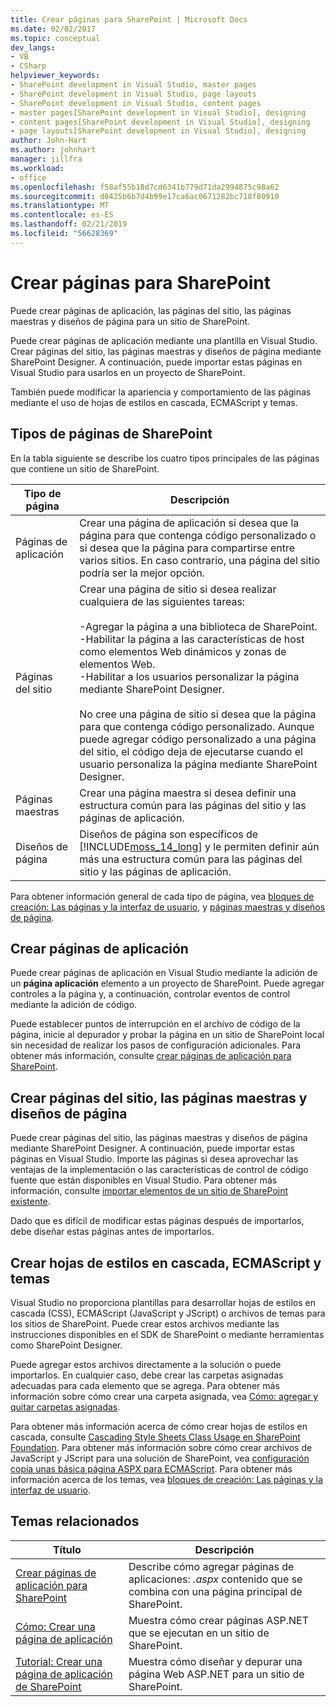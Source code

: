 ```yaml
---
title: Crear páginas para SharePoint | Microsoft Docs
ms.date: 02/02/2017
ms.topic: conceptual
dev_langs:
- VB
- CSharp
helpviewer_keywords:
- SharePoint development in Visual Studio, master pages
- SharePoint development in Visual Studio, page layouts
- SharePoint development in Visual Studio, content pages
- master pages[SharePoint development in Visual Studio], designing
- content pages[SharePoint development in Visual Studio], designing
- page layouts[SharePoint development in Visual Studio], designing
author: John-Hart
ms.author: johnhart
manager: jillfra
ms.workload:
- office
ms.openlocfilehash: f58af55b18d7cd6341b779d71da2994875c98a62
ms.sourcegitcommit: d0425b6b7d4b99e17ca6ac0671282bc718f80910
ms.translationtype: MT
ms.contentlocale: es-ES
ms.lasthandoff: 02/21/2019
ms.locfileid: "56628369"
---
```

# <a name="create-pages-for-sharepoint"></a>Crear páginas para SharePoint
  Puede crear páginas de aplicación, las páginas del sitio, las páginas maestras y diseños de página para un sitio de SharePoint.

 Puede crear páginas de aplicación mediante una plantilla en Visual Studio. Crear páginas del sitio, las páginas maestras y diseños de página mediante SharePoint Designer. A continuación, puede importar estas páginas en Visual Studio para usarlos en un proyecto de SharePoint.

 También puede modificar la apariencia y comportamiento de las páginas mediante el uso de hojas de estilos en cascada, ECMAScript y temas.

## <a name="types-of-sharepoint-pages"></a>Tipos de páginas de SharePoint
 En la tabla siguiente se describe los cuatro tipos principales de las páginas que contiene un sitio de SharePoint.

|Tipo de página|Descripción|
|---------------|-----------------|
|Páginas de aplicación|Crear una página de aplicación si desea que la página para que contenga código personalizado o si desea que la página para compartirse entre varios sitios. En caso contrario, una página del sitio podría ser la mejor opción.|
|Páginas del sitio|Crear una página de sitio si desea realizar cualquiera de las siguientes tareas:<br /><br /> -Agregar la página a una biblioteca de SharePoint.<br />-Habilitar la página a las características de host como elementos Web dinámicos y zonas de elementos Web.<br />-Habilitar a los usuarios personalizar la página mediante SharePoint Designer.<br /><br /> No cree una página de sitio si desea que la página para que contenga código personalizado. Aunque puede agregar código personalizado a una página del sitio, el código deja de ejecutarse cuando el usuario personaliza la página mediante SharePoint Designer.|
|Páginas maestras|Crear una página maestra si desea definir una estructura común para las páginas del sitio y las páginas de aplicación.|
|Diseños de página|Diseños de página son específicos de [!INCLUDE[moss_14_long](../sharepoint/includes/moss-14-long-md.md)] y le permiten definir aún más una estructura común para las páginas del sitio y las páginas de aplicación.|

 Para obtener información general de cada tipo de página, vea [bloques de creación: Las páginas y la interfaz de usuario](http://go.microsoft.com/fwlink/?LinkID=182095), y [páginas maestras y diseños de página](http://go.microsoft.com/fwlink/?LinkID=182096).

## <a name="create-application-pages"></a>Crear páginas de aplicación
 Puede crear páginas de aplicación en Visual Studio mediante la adición de un **página aplicación** elemento a un proyecto de SharePoint. Puede agregar controles a la página y, a continuación, controlar eventos de control mediante la adición de código.

 Puede establecer puntos de interrupción en el archivo de código de la página, inicie al depurador y probar la página en un sitio de SharePoint local sin necesidad de realizar los pasos de configuración adicionales. Para obtener más información, consulte [crear páginas de aplicación para SharePoint](../sharepoint/creating-application-pages-for-sharepoint.md).

## <a name="create-site-pages-master-pages-and-page-layouts"></a>Crear páginas del sitio, las páginas maestras y diseños de página
 Puede crear páginas del sitio, las páginas maestras y diseños de página mediante SharePoint Designer. A continuación, puede importar estas páginas en Visual Studio. Importe las páginas si desea aprovechar las ventajas de la implementación o las características de control de código fuente que están disponibles en Visual Studio. Para obtener más información, consulte [importar elementos de un sitio de SharePoint existente](../sharepoint/importing-items-from-an-existing-sharepoint-site.md).

 Dado que es difícil de modificar estas páginas después de importarlos, debe diseñar estas páginas antes de importarlos.

## <a name="create-cascading-style-sheets-ecmascript-and-themes"></a>Crear hojas de estilos en cascada, ECMAScript y temas
 Visual Studio no proporciona plantillas para desarrollar hojas de estilos en cascada (CSS), ECMAScript (JavaScript y JScript) o archivos de temas para los sitios de SharePoint. Puede crear estos archivos mediante las instrucciones disponibles en el SDK de SharePoint o mediante herramientas como SharePoint Designer.

 Puede agregar estos archivos directamente a la solución o puede importarlos. En cualquier caso, debe crear las carpetas asignadas adecuadas para cada elemento que se agrega. Para obtener más información sobre cómo crear una carpeta asignada, vea [Cómo: agregar y quitar carpetas asignadas](../sharepoint/how-to-add-and-remove-mapped-folders.md).

 Para obtener más información acerca de cómo crear hojas de estilos en cascada, consulte [Cascading Style Sheets Class Usage en SharePoint Foundation](http://go.microsoft.com/fwlink/?LinkID=182098). Para obtener más información sobre cómo crear archivos de JavaScript y JScript para una solución de SharePoint, vea [configuración copia unas básica página ASPX para ECMAScript](http://go.microsoft.com/fwlink/?LinkID=182099). Para obtener más información acerca de los temas, vea [bloques de creación: Las páginas y la interfaz de usuario](http://go.microsoft.com/fwlink/?LinkID=182095).

## <a name="related-topics"></a>Temas relacionados

|Título|Descripción|
|-----------|-----------------|
|[Crear páginas de aplicación para SharePoint](../sharepoint/creating-application-pages-for-sharepoint.md)|Describe cómo agregar páginas de aplicaciones: *.aspx* contenido que se combina con una página principal de SharePoint.|
|[Cómo: Crear una página de aplicación](../sharepoint/how-to-create-an-application-page.md)|Muestra cómo crear páginas ASP.NET que se ejecutan en un sitio de SharePoint.|
|[Tutorial: Crear una página de aplicación de SharePoint](../sharepoint/walkthrough-creating-a-sharepoint-application-page.md)|Muestra cómo diseñar y depurar una página Web ASP.NET para un sitio de SharePoint.|
